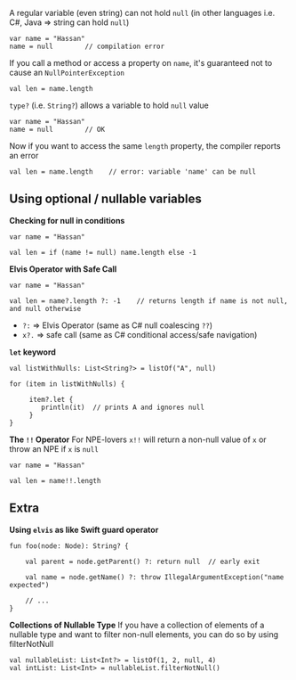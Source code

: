 A regular variable (even string) can not hold `null` (in other languages i.e. C#, Java => string can hold `null`)

```
var name = "Hassan"
name = null        // compilation error
```
If you call a method or access a property on `name`, it's guaranteed not to cause an `NullPointerException`
```
val len = name.length
```
`type?` (i.e. `String?`) allows a variable to hold `null` value
```
var name = "Hassan"
name = null        // OK
```
Now if you want to access the same `length` property, the compiler reports an error
```
val len = name.length    // error: variable 'name' can be null
```
## Using optional / nullable variables

**Checking for null in conditions**
```
var name = "Hassan"

val len = if (name != null) name.length else -1
```
**Elvis Operator with Safe Call**
```
var name = "Hassan"

val len = name?.length ?: -1    // returns length if name is not null, and null otherwise
```
* `?:` => Elvis Operator (same as C# null coalescing `??`)
* `x?.` => safe call (same as C# conditional access/safe navigation)

**`let` keyword**
```
val listWithNulls: List<String?> = listOf("A", null)

for (item in listWithNulls) {

     item?.let { 
        println(it)  // prints A and ignores null
     } 
}
```

**The `!!` Operator**
For NPE-lovers `x!!` will return a non-null value of `x` or throw an NPE if `x` is `null`
```
var name = "Hassan"

val len = name!!.length
```

## Extra
**Using `elvis` as like Swift guard operator**
```
fun foo(node: Node): String? {

    val parent = node.getParent() ?: return null  // early exit
    
    val name = node.getName() ?: throw IllegalArgumentException("name expected")
    
    // ...
}
```
**Collections of Nullable Type**
If you have a collection of elements of a nullable type and want to filter non-null elements, you can do so by using filterNotNull
```
val nullableList: List<Int?> = listOf(1, 2, null, 4)
val intList: List<Int> = nullableList.filterNotNull()
```
